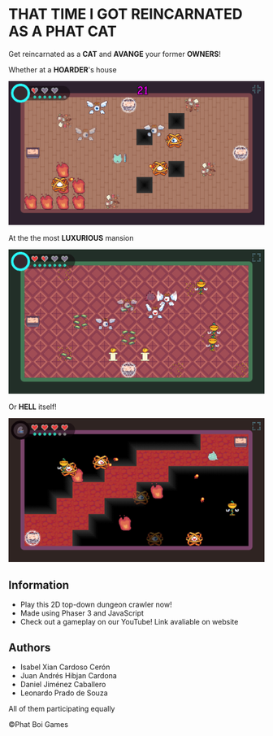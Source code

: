 # THAT TIME I GOT REINCARNATED AS A PHAT CAT
Get reincarnated as a __CAT__ and __AVANGE__ your former __OWNERS__!

Whether at a __HOARDER__'s house

![D1 image](assets/html-utils/readme_image_1.png)


At the the most __LUXURIOUS__ mansion

![D2 image](assets/html-utils/readme_image_2.png)


Or __HELL__ itself!

![DF_image](assets/html-utils/readme_image_3.png)

## Information
- Play this 2D top-down dungeon crawler now!
- Made using Phaser 3 and JavaScript
- Check out a gameplay on our YouTube! Link avaliable on website

## Authors
- Isabel Xian Cardoso Cerón
- Juan Andrés Hibjan Cardona
- Daniel Jiménez Caballero
- Leonardo Prado de Souza

All of them participating equally

©Phat Boi Games
